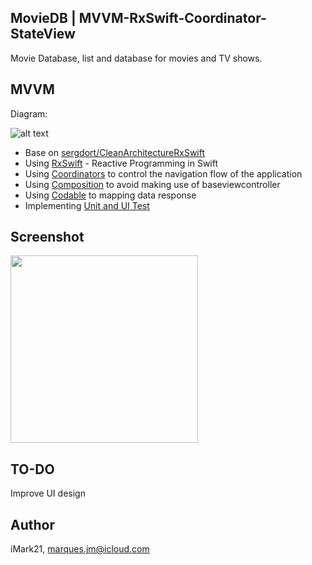 ## MovieDB | MVVM-RxSwift-Coordinator-StateView
Movie Database, list and database for movies and TV shows.

## MVVM
Diagram:

![alt text](https://github.com/sergdort/CleanArchitectureRxSwift/raw/master/Architecture/MVVMPattern.png)

- Base on [sergdort/CleanArchitectureRxSwift](https://github.com/sergdort/CleanArchitectureRxSwift)
- Using [RxSwift](https://github.com/ReactiveX/RxSwift) - Reactive Programming in Swift 
- Using [Coordinators](https://blog.kulman.sk/architecting-ios-apps-coordinators/) to control the navigation flow of the application
- Using [Composition](https://medium.com/commencis/reusability-and-composition-in-swift-6630fc199e16) to avoid making use of baseviewcontroller
- Using [Codable](https://www.swiftbysundell.com/basics/codable) to mapping data response
- Implementing [Unit and UI Test](https://geekytheory.com/la-importancia-de-ui-testing-y-unit-testing)

## Screenshot
<img src="https://imgur.com/ljZOQOK" width="300" />

## TO-DO
Improve UI design

## Author
iMark21, marques.jm@icloud.com

